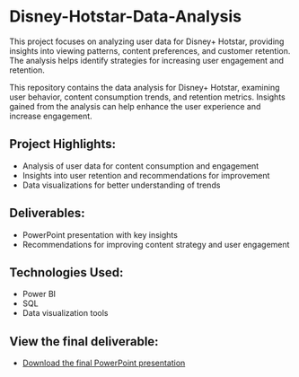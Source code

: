 # Disney-Hotstar-Data-Analysis
This project focuses on analyzing user data for Disney+ Hotstar, providing insights into viewing patterns, content preferences, and customer retention. The analysis helps identify strategies for increasing user engagement and retention.

This repository contains the data analysis for Disney+ Hotstar, examining user behavior, content consumption trends, and retention metrics. Insights gained from the analysis can help enhance the user experience and increase engagement.

## Project Highlights:
- Analysis of user data for content consumption and engagement
- Insights into user retention and recommendations for improvement
- Data visualizations for better understanding of trends

## Deliverables:
- PowerPoint presentation with key insights
- Recommendations for improving content strategy and user engagement

## Technologies Used:
- Power BI
- SQL
- Data visualization tools

## View the final deliverable:
- [Download the final PowerPoint presentation](https://github.com/rajmurt/Disney-Hotstar-Data-Analysis/blob/7b4c835cf16f4318ec248514e74df4cbcd8219b1/Disney-Hotstar-Data-Analysis.pptx)
